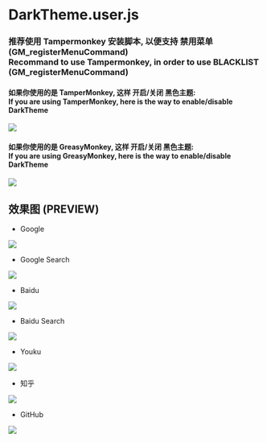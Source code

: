 # DarkTheme.user.js

<h3> 推荐使用 Tampermonkey 安装脚本, 以便支持 禁用菜单 (GM_registerMenuCommand) <br/>Recommand to use Tampermonkey, in order to use BLACKLIST (GM_registerMenuCommand)</h3>

<h4>如果你使用的是 TamperMonkey, 这样 开启/关闭 黑色主题:<br/>
If you are using TamperMonkey, here is the way to enable/disable DarkTheme</h4>
<img src = "https://github.com/woolition/greasyforks/raw/master/img/darkthemeTampermonkey.png">

<h4>如果你使用的是 GreasyMonkey, 这样 开启/关闭 黑色主题:<br/>
If you are using GreasyMonkey, here is the way to enable/disable DarkTheme</h4>
<img src = "https://github.com/woolition/greasyforks/raw/master/img/darkthemegreasymonkey.png">


## 效果图 (PREVIEW)

- Google

<img src ="https://github.com/woolition/greasyforks/raw/master/img/darktheme1.png" >

- Google Search

<img src ="https://github.com/woolition/greasyforks/raw/master/img/darktheme4.png" >

- Baidu

<img src ="https://github.com/woolition/greasyforks/raw/master/img/darktheme2.png" >

- Baidu Search

<img src ="https://github.com/woolition/greasyforks/raw/master/img/darktheme3.png" >

- Youku

<img src ="https://github.com/woolition/greasyforks/raw/master/img/darktheme5.png" >

- 知乎

<img src ="https://github.com/woolition/greasyforks/raw/master/img/darktheme6.png" >

- GitHub

<img src ="https://github.com/woolition/greasyforks/raw/master/img/darktheme7.png" >